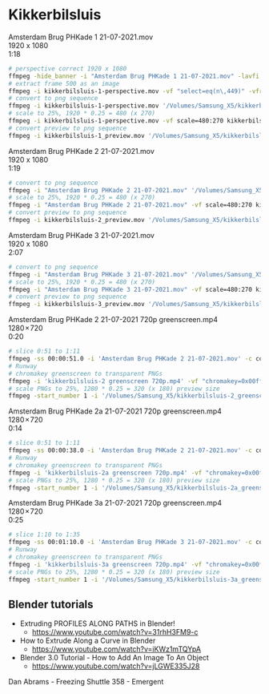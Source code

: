 # Kikkerbilsluis

Amsterdam Brug PHKade 1 21-07-2021.mov<br>
1920 x 1080<br>
1:18

```bash
# perspective correct 1920 x 1080
ffmpeg -hide_banner -i "Amsterdam Brug PHKade 1 21-07-2021.mov" -lavfi "perspective=x0=50:y0=0:x1=1857:y1=0:x2=0:y2=1080:x3=1920:y3=1080:interpolation=linear" kikkerbilsluis-1-perspective.mov
# extract frame 500 as an image
ffmpeg -i kikkerbilsluis-1-perspective.mov -vf "select=eq(n\,449)" -vframes 1 kikkerbilsluis-1-perspective_frame_500.png
# convert to png sequence
ffmpeg -i kikkerbilsluis-1-perspective.mov '/Volumes/Samsung_X5/kikkerbilsluis-1/frames/frame_%05d.png'
# scale to 25%, 1920 * 0.25 = 480 (x 270)
ffmpeg -i kikkerbilsluis-1-perspective.mov -vf scale=480:270 kikkerbilsluis-1_preview.mov
# convert preview to png sequence
ffmpeg -i kikkerbilsluis-1_preview.mov '/Volumes/Samsung_X5/kikkerbilsluis-1/frames_preview/frame_%05d.png'
```

Amsterdam Brug PHKade 2 21-07-2021.mov<br>
1920 x 1080<br>
1:19

```bash
# convert to png sequence
ffmpeg -i "Amsterdam Brug PHKade 2 21-07-2021.mov" '/Volumes/Samsung_X5/kikkerbilsluis-2/frames/frame_%05d.png'
# scale to 25%, 1920 * 0.25 = 480 (x 270)
ffmpeg -i "Amsterdam Brug PHKade 2 21-07-2021.mov" -vf scale=480:270 kikkerbilsluis-2_preview.mov
# convert preview to png sequence
ffmpeg -i kikkerbilsluis-2_preview.mov '/Volumes/Samsung_X5/kikkerbilsluis-2/frames_preview/frame_%05d.png'
```

Amsterdam Brug PHKade 3 21-07-2021.mov<br>
1920 x 1080<br>
2:07

```bash
# convert to png sequence
ffmpeg -i "Amsterdam Brug PHKade 3 21-07-2021.mov" '/Volumes/Samsung_X5/kikkerbilsluis-3/frames/frame_%05d.png'
# scale to 25%, 1920 * 0.25 = 480 (x 270)
ffmpeg -i "Amsterdam Brug PHKade 3 21-07-2021.mov" -vf scale=480:270 kikkerbilsluis-3_preview.mov
# convert preview to png sequence
ffmpeg -i kikkerbilsluis-3_preview.mov '/Volumes/Samsung_X5/kikkerbilsluis-3/frames_preview/frame_%05d.png'
```

Amsterdam Brug PHKade 2 21-07-2021 720p greenscreen.mp4<br>
1280 × 720<br>
0:20

```bash
# slice 0:51 to 1:11
ffmpeg -ss 00:00:51.0 -i 'Amsterdam Brug PHKade 2 21-07-2021.mov' -c copy -t 00:00:20.0 'kikkerbilsluis-2 greenscreen.mov'
# Runway
# chromakey greenscreen to transparent PNGs
ffmpeg -i 'kikkerbilsluis-2 greenscreen 720p.mp4' -vf "chromakey=0x00ff00:0.28:0.05" '/Volumes/Samsung_X5/kikkerbilsluis-2_greenscreen/frames/frame_%05d.png'
# scale PNGs to 25%, 1280 * 0.25 = 320 (x 180) preview size
ffmpeg -start_number 1 -i '/Volumes/Samsung_X5/kikkerbilsluis-2_greenscreen/frames/frame_%05d.png' -vf scale=320:180 '/Volumes/Samsung_X5/kikkerbilsluis-2_greenscreen/frames_preview/frame_%05d.png'
```

Amsterdam Brug PHKade 2a 21-07-2021 720p greenscreen.mp4<br>
1280 × 720<br>
0:14

```bash
# slice 0:51 to 1:11
ffmpeg -ss 00:00:38.0 -i 'Amsterdam Brug PHKade 2 21-07-2021.mov' -c copy -t 00:00:14.0 'kikkerbilsluis-2a greenscreen.mov'
# Runway
# chromakey greenscreen to transparent PNGs
ffmpeg -i 'kikkerbilsluis-2a greenscreen 720p.mp4' -vf "chromakey=0x00ff00:0.28:0.05" '/Volumes/Samsung_X5/kikkerbilsluis-2a_greenscreen/frames/frame_%05d.png'
# scale PNGs to 25%, 1280 * 0.25 = 320 (x 180) preview size
ffmpeg -start_number 1 -i '/Volumes/Samsung_X5/kikkerbilsluis-2a_greenscreen/frames/frame_%05d.png' -vf scale=320:180 '/Volumes/Samsung_X5/kikkerbilsluis-2a_greenscreen/frames_preview/frame_%05d.png'
```

Amsterdam Brug PHKade 3a 21-07-2021 720p greenscreen.mp4<br>
1280 × 720<br>
0:25

```bash
# slice 1:10 to 1:35
ffmpeg -ss 00:01:10.0 -i 'Amsterdam Brug PHKade 3 21-07-2021.mov' -c copy -t 00:00:25.0 'kikkerbilsluis-3a greenscreen.mov'
# Runway
# chromakey greenscreen to transparent PNGs
ffmpeg -i 'kikkerbilsluis-3a greenscreen 720p.mp4' -vf "chromakey=0x00ff00:0.28:0.05" '/Volumes/Samsung_X5/kikkerbilsluis-3a_greenscreen/frames/frame_%05d.png'
# scale PNGs to 25%, 1280 * 0.25 = 320 (x 180) preview size
ffmpeg -start_number 1 -i '/Volumes/Samsung_X5/kikkerbilsluis-3a_greenscreen/frames/frame_%05d.png' -vf scale=320:180 '/Volumes/Samsung_X5/kikkerbilsluis-3a_greenscreen/frames_preview/frame_%05d.png'
```

## Blender tutorials

* Extruding PROFILES ALONG PATHS in Blender!
  * https://www.youtube.com/watch?v=31rhH3FM9-c
* How to Extrude Along a Curve in Blender
  * https://www.youtube.com/watch?v=iKWz1mTQYpA
* Blender 3.0 Tutorial - How to Add An Image To An Object
  * https://www.youtube.com/watch?v=jLGWE335J28 


Dan Abrams - Freezing
Shuttle 358 - Emergent
